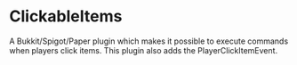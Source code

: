 # ClickableItems
A Bukkit/Spigot/Paper plugin which makes it possible to execute commands when players click items. This plugin also adds the PlayerClickItemEvent.
